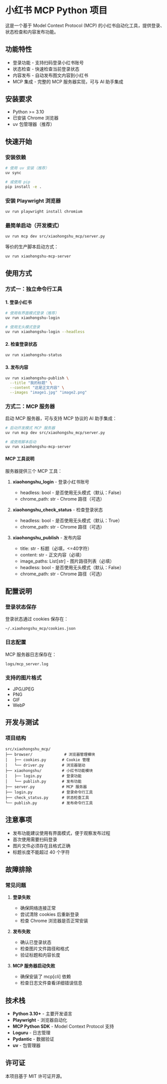 # 小红书 MCP Python 项目

这是一个基于 Model Context Protocol (MCP) 的小红书自动化工具，提供登录、状态检查和内容发布功能。

## 功能特性

- 登录功能 - 支持扫码登录小红书账号
- 状态检查 - 快速检查当前登录状态
- 内容发布 - 自动发布图文内容到小红书
- MCP 集成 - 完整的 MCP 服务器实现，可与 AI 助手集成

## 安装要求

- Python >= 3.10
- 已安装 Chrome 浏览器
- uv 包管理器（推荐）

## 快速开始

### 安装依赖

```bash
# 使用 uv 安装（推荐）
uv sync

# 或使用 pip
pip install -e .
```

### 安装 Playwright 浏览器

```bash
uv run playwright install chromium
```

### 最简单启动（开发模式）

```bash
uv run mcp dev src/xiaohongshu_mcp/server.py
```

等价的生产脚本启动方式：

```bash
uv run xiaohongshu-mcp-server
```

## 使用方式

### 方式一：独立命令行工具

#### 1. 登录小红书

```bash
# 使用有界面模式登录（推荐）
uv run xiaohongshu-login

# 使用无头模式登录
uv run xiaohongshu-login --headless
```

#### 2. 检查登录状态

```bash
uv run xiaohongshu-status
```

#### 3. 发布内容

```bash
uv run xiaohongshu-publish \
  --title "我的标题" \
  --content "这是正文内容" \
  --images "image1.jpg" "image2.png"
```

### 方式二：MCP 服务器

启动 MCP 服务器，可与支持 MCP 协议的 AI 助手集成：

```bash
# 启动开发模式 MCP 服务器
uv run mcp dev src/xiaohongshu_mcp/server.py

# 或使用脚本启动
uv run xiaohongshu-mcp-server
```

#### MCP 工具说明

服务器提供三个 MCP 工具：

1. **xiaohongshu_login** - 登录小红书账号
   - headless: bool - 是否使用无头模式（默认：False）
   - chrome_path: str - Chrome 路径（可选）

2. **xiaohongshu_check_status** - 检查登录状态
   - headless: bool - 是否使用无头模式（默认：True）
   - chrome_path: str - Chrome 路径（可选）

3. **xiaohongshu_publish** - 发布内容
   - title: str - 标题（必填，<=40字符）
   - content: str - 正文内容（必填）
   - image_paths: List[str] - 图片路径列表（必填）
   - headless: bool - 是否使用无头模式（默认：False）
   - chrome_path: str - Chrome 路径（可选）

## 配置说明

### 登录状态保存

登录状态通过 cookies 保存在：
```
~/.xiaohongshu_mcp/cookies.json
```

### 日志配置

MCP 服务器日志保存在：
```
logs/mcp_server.log
```

### 支持的图片格式

- JPG/JPEG
- PNG
- GIF
- WebP

## 开发与测试

### 项目结构

```
src/xiaohongshu_mcp/
├── browser/              # 浏览器管理模块
│   ├── cookies.py       # Cookie 管理
│   └── driver.py        # 浏览器驱动
├── xiaohongshu/         # 小红书功能模块
│   ├── login.py         # 登录功能
│   └── publish.py       # 发布功能
├── server.py            # MCP 服务器
├── login.py             # 登录命令行工具
├── check_status.py      # 状态检查工具
└── publish.py           # 发布命令行工具
```

## 注意事项

- 发布功能建议使用有界面模式，便于观察发布过程
- 首次使用需要扫码登录
- 图片文件必须存在且格式正确
- 标题长度不能超过 40 个字符

## 故障排除

### 常见问题

1. **登录失败**
   - 确保网络连接正常
   - 尝试清除 cookies 后重新登录
   - 检查 Chrome 浏览器是否正常安装

2. **发布失败**
   - 确认已登录状态
   - 检查图片文件路径和格式
   - 验证标题和内容长度

3. **MCP 服务器启动失败**
   - 确保安装了 mcp[cli] 依赖
   - 检查日志文件查看详细错误信息

## 技术栈

- **Python 3.10+** - 主要开发语言
- **Playwright** - 浏览器自动化
- **MCP Python SDK** - Model Context Protocol 支持
- **Loguru** - 日志管理
- **Pydantic** - 数据验证
- **uv** - 包管理器

## 许可证

本项目基于 MIT 许可证开源。
